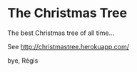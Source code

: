 The Christmas Tree
==================

The best Christmas tree of all time...

See http://christmastree.herokuapp.com/

bye,
Régis
